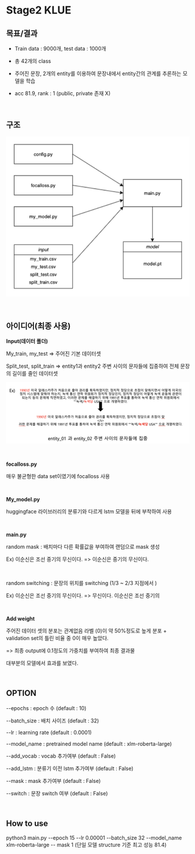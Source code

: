 # Stage2 KLUE

## 목표/결과

- Train data : 9000개, test data : 1000개

- 총 42개의 class

- 주어진 문장, 2개의 entity를 이용하여 문장내에서 entity간의 관계를 추론하는 모델을 학습

- acc 81.9,  rank : 1 (public,  private 존재 X)

  ​                  

## 구조

<img src="./image/structure.png" width="500"/>

​               

## 아이디어(최종 사용)

**Input(데이터 폴더)**

My_train, my_test => 주어진 기본 데이터셋

Split_test, split_train  => entity1과 entity2 주변 사이의 문자들에 집중하여 전체 문장의 길이를 줄인 데이터셋

<img src="./image/truncation.png" width="500"/>



​          

**focalloss.py** 

 매우 불균형한 data set이였기에 focalloss 사용

​          

**My_model.py** 

 huggingface 라이브러리의 분류기와 다르게 lstm 모델을 뒤에 부착하여 사용

​                    

**main.py** 

random mask : 배치마다 다른 확률값을 부여하여 랜덤으로 mask 생성

Ex) 이순신은 조선 중기의 무신이다. => 이순신은 <mask> 중기의 무신이다.

​         

random switching : 문장의 위치를 switching (1/3 ~ 2/3 지점에서 )

Ex) 이순신은 조선 중기의 무신이다. => 무신이다. 이순신은 조선 중기의

​         

**Add weight** 

주어진 데이터 셋의 분포는 관계없음 라벨 (0)이 약 50%정도로 높게 분포 + validation set의 틀린 비율 중 0이 매우 높았다.

=> 최종 output에 0.1정도의 가중치를 부여하여 최종 결과물

대부분의 모델에서 효과를 보였다.

​                      

## OPTION

--epochs : epoch 수 (default : 10)

--batch_size : 배치 사이즈 (default : 32)

--lr : learning rate (default : 0.0001)

--model_name : pretrained model name (default : xlm-roberta-large)

--add_vocab : vocab 추가여부 (default : False)

--add_lstm :  분류기 이전 lstm 추가여부 (default : False)

--mask : mask 추가여부 (default : False)

--switch : 문장 switch 여부 (default : False)

​               

## How to use

python3 main.py --epoch 15 --lr 0.00001 --batch_size 32 --model_name xlm-roberta-large -- mask 1 (단일 모델 structure 기준 최고 성능 81.4)

